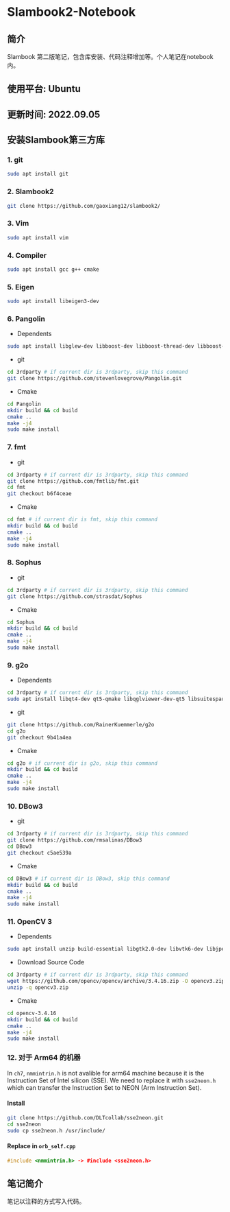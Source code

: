 # Slambook2-Notebook
## 简介

Slambook 第二版笔记，包含库安装、代码注释增加等。个人笔记在notebook内。

## 使用平台: Ubuntu

## 更新时间: 2022.09.05

## 安装Slambook第三方库

### 1. git

```bash
sudo apt install git
```

### 2. Slambook2

```bash
git clone https://github.com/gaoxiang12/slambook2/
```

### 3. Vim

```bash
sudo apt install vim
```

### 4. Compiler

```bash
sudo apt install gcc g++ cmake
```

### 5. Eigen

```bash
sudo apt install libeigen3-dev
```

### 6. Pangolin

- Dependents

```bash
sudo apt install libglew-dev libboost-dev libboost-thread-dev libboost-fileystem-dev
```

- git

```bash
cd 3rdparty # if current dir is 3rdparty, skip this command
git clone https://github.com/stevenlovegrove/Pangolin.git
```

- Cmake

```bash
cd Pangolin
mkdir build && cd build
cmake ..
make -j4
sudo make install
```

### 7. fmt

- git

```bash
cd 3rdparty # if current dir is 3rdparty, skip this command
git clone https://github.com/fmtlib/fmt.git
cd fmt
git checkout b6f4ceae
```

- Cmake

```bash
cd fmt # if current dir is fmt, skip this command
mkdir build && cd build
cmake ..
make -j4
sudo make install
```

### 8. Sophus

- git

```bash
cd 3rdparty # if current dir is 3rdparty, skip this command
git clone https://github.com/strasdat/Sophus
```

- Cmake

```bash
cd Sophus
mkdir build && cd build
cmake ..
make -j4
sudo make install
```

### 9. g2o

- Dependents

```bash
cd 3rdparty # if current dir is 3rdparty, skip this command
sudo apt install libqt4-dev qt5-qmake libqglviewer-dev-qt5 libsuitesparse-dev libcxsparse3 libcholmod3
```

- git

```bash
git clone https://github.com/RainerKuemmerle/g2o
cd g2o
git checkout 9b41a4ea
```

- Cmake

```bash
cd g2o # if current dir is g2o, skip this command
mkdir build && cd build
cmake ..
make -j4
sudo make install
```

### 10. DBow3

- git

```bash
cd 3rdparty # if current dir is 3rdparty, skip this command
git clone https://github.com/rmsalinas/DBow3
cd DBow3
git checkout c5ae539a
```

- Cmake

```bash
cd DBow3 # if current dir is DBow3, skip this command
mkdir build && cd build
cmake ..
make -j4
sudo make install
```

### 11. OpenCV 3

- Dependents

```bash
sudo apt install unzip build-essential libgtk2.0-dev libvtk6-dev libjpeg-dev libtiff5-dev libjasper-dev libopenexr-dev libtbb-dev
```

- Download Source Code

```bash
cd 3rdparty # if current dir is 3rdparty, skip this command
wget https://github.com/opencv/opencv/archive/3.4.16.zip -O opencv3.zip
unzip -q opencv3.zip
```

- Cmake

```bash
cd opencv-3.4.16
mkdir build && cd build
cmake ..
make -j4
sudo make install
```

### 12. 对于 Arm64 的机器

In `ch7`, `nmmintrin.h` is not avalible for arm64 machine because it is the Instruction Set of Intel silicon (SSE). We need to replace it with `sse2neon.h` which can transfer the Instruction Set to NEON (Arm Instruction Set).

#### Install

```bash
git clone https://github.com/DLTcollab/sse2neon.git
cd sse2neon
sudo cp sse2neon.h /usr/include/
```

#### Replace in `orb_self.cpp`

```c++
#include <nmmintrin.h> -> #include <sse2neon.h>
```

## 笔记简介

笔记以注释的方式写入代码。
